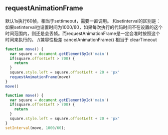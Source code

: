 ## requestAnimationFrame
默认1s执行60帧，相当于settimeout，需要一直调用。
和setinterval的区别是：
如果setinterval也设置时间为1000/60，如果每次执行的代码时间不在设置的这个时间范围内，则还是会丢帧。而requestAnimationFrame是一定会准时按照这个时间来执行的。
//兼容性极差
cancelAnimationFrame() 相当于 clearTimeout

```js
function move() {
  var square = document.getElementById('main')
  if(square.offsetLeft > 700) {
    return
  }
  square.style.left = square.offsetLeft + 20 + 'px'
  requestAnimationFrame(move)
}
move()
```
```js
function move() {
  var square = document.getElementById('main')
  if(square.offsetLeft > 700) {
    return
  }
  square.style.left = square.offsetLeft + 20 + 'px'
}
setInterval(move, 1000/60);
```